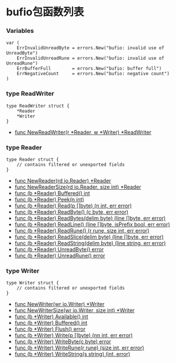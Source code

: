 #  bufio包函数列表

### Variables

	var (
		ErrInvalidUnreadByte = errors.New("bufio: invalid use of UnreadByte")
		ErrInvalidUnreadRune = errors.New("bufio: invalid use of UnreadRune")
		ErrBufferFull        = errors.New("bufio: buffer full")
		ErrNegativeCount     = errors.New("bufio: negative count")
	)

### type ReadWriter

	type ReadWriter struct {
		*Reader
		*Writer
	}
	
- [func NewReadWriter(r *Reader, w *Writer) *ReadWriter](ReadWriter.md)

### type Reader
	
	type Reader struct {
		// contains filtered or unexported fields
	}

- [func NewReader(rd io.Reader) *Reader](NewReader.md)
- [func NewReaderSize(rd io.Reader, size int) *Reader](NewReaderSize.md)
- [func (b *Reader) Buffered() int](Reader_Buffered.md)
- [func (b *Reader) Peek(n int)](Reader_Peek.md)
- [func (b *Reader) Read(p []byte) (n int, err error)](Reader_Read.md)
- [func (b *Reader) ReadByte() (c byte, err error)](Reader_ReadByte.md)
- [func (b *Reader) ReadBytes(delim byte) (line []byte, err error)](Reader_ReadBytes.md)
- [func (b *Reader) ReadLine() (line []byte, isPrefix bool, err error)](Reader_ReadLine.md)
- [func (b *Reader) ReadRune() (r rune, size int, err error)](Reader_ReadRune.md)
- [func (b *Reader) ReadSlice(delim byte) (line []byte, err error)](Reader_ReadSlice.md)
- [func (b *Reader) ReadString(delim byte) (line string, err error)](Reader_ReadString.md)
- [func (b *Reader) UnreadByte() error](Reader_UnreadByte.md)
- [func (b *Reader) UnreadRune() error](Reader_UnreadRune.md)

### type Writer

	type Writer struct {
		// contains filtered or unexported fields
	}

- [func NewWriter(wr io.Writer) *Writer](NewWriter.md)
- [func NewWriterSize(wr io.Writer, size int) *Writer](NewWriterSize.md)
- [func (b *Writer) Available() int](Writer_Available.md)
- [func (b *Writer) Buffered() int](Writer_Buffered.md)
- [func (b *Writer) Flush() error](Writer_Flush.md)
- [func (b *Writer) Write(p []byte) (nn int, err error)](Writer_Write.md)
- [func (b *Writer) WriteByte(c byte) error](Writer_WriteByte.md)
- [func (b *Writer) WriteRune(r rune) (size int, err error)](Writer_WriteRune.md)
- [func (b *Writer) WriteString(s string) (int, error)](Writer_WriteString.md)
